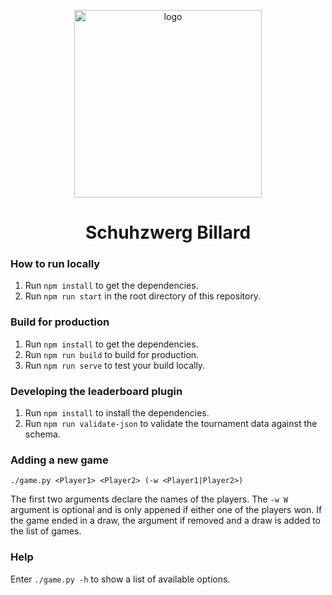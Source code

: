 <p align="center">
    <a href="https://schuhzwerg.com">
        <img src="static/img/logo.png" alt="logo" width="300">
    </a>
</p>

<h1 align="center">Schuhzwerg Billard</h1>

### How to run locally

1. Run `npm install` to get the dependencies.
2. Run `npm run start` in the root directory of this repository.

### Build for production

1. Run `npm install` to get the dependencies.
2. Run `npm run build` to build for production.
3. Run `npm run serve` to test your build locally.

### Developing the leaderboard plugin

1. Run `npm install` to install the dependencies.
2. Run `npm run validate-json` to validate the tournament data against the schema.

### Adding a new game

`./game.py <Player1> <Player2> (-w <Player1|Player2>)`

The first two arguments declare the names of the players.
The `-w W` argument is optional and is only appened if either one of the players won.
If the game ended in a draw, the argument if removed and a draw is added to the list of games.

### Help

Enter `./game.py -h` to show a list of available options.
